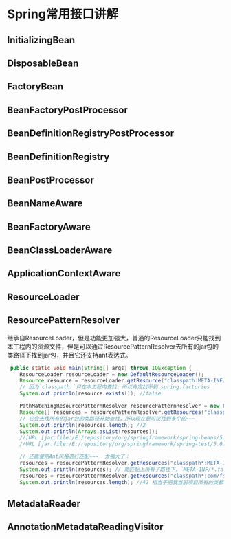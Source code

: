 # Spring常用接口讲解

## InitializingBean



## DisposableBean



## FactoryBean



## BeanFactoryPostProcessor



## BeanDefinitionRegistryPostProcessor



## BeanDefinitionRegistry



## BeanPostProcessor



## BeanNameAware



## BeanFactoryAware



## BeanClassLoaderAware



## ApplicationContextAware





## ResourceLoader



## ResourcePatternResolver

继承自ResourceLoader，但是功能更加强大，普通的ResourceLoader只能找到本工程内的资源文件，但是可以通过ResourcePatternResolver去所有的jar包的类路径下找到jar包，并且它还支持ant表达式。

```java
 public static void main(String[] args) throws IOException {
    ResourceLoader resourceLoader = new DefaultResourceLoader();
    Resource resource = resourceLoader.getResource("classpath:META-INF/spring.factories");
    // 因为`classpath:`只在本工程内查找，所以肯定找不到 spring.factories
    System.out.println(resource.exists()); //false
```


```java
    PathMatchingResourcePatternResolver resourcePatternResolver = new PathMatchingResourcePatternResolver();
    Resource[] resources = resourcePatternResolver.getResources("classpath*:META-INF/spring.factories");
    // 它会去找所有的jar包的类路径开始查找，所以现在是可议找到多个的~~~
    System.out.println(resources.length); //2
    System.out.println(Arrays.asList(resources));
    //[URL [jar:file:/E:/repository/org/springframework/spring-beans/5.0.6.RELEASE/spring-beans-5.0.6.RELEASE.jar!/META-INF/spring.factories],
    //URL [jar:file:/E:/repository/org/springframework/spring-test/5.0.6.RELEASE/spring-test-5.0.6.RELEASE.jar!/META-INF/spring.factories]]

    // 还能使用Ant风格进行匹配~~~  太强大了：
    resources = resourcePatternResolver.getResources("classpath*:META-INF/*.factories");
    System.out.println(resources); // 能匹配上所有了路径下，`META-INF/*.factories`匹配上的所有文件
    resources = resourcePatternResolver.getResources("classpath*:com/fsx/**/*.class");
    System.out.println(resources.length); //42 相当于把我当前项目所有的类都拿出来了
```



## MetadataReader



## AnnotationMetadataReadingVisitor

